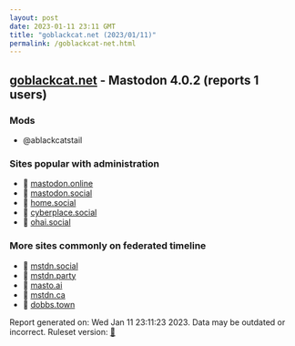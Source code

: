 ```yaml
---
layout: post
date: 2023-01-11 23:11 GMT
title: "goblackcat.net (2023/01/11)"
permalink: /goblackcat-net.html
---
```



## [goblackcat.net](https://goblackcat.net) - Mastodon 4.0.2 (reports 1 users)

### Mods
 * @ablackcatstail

### Sites popular with administration

* 🐘 [mastodon.online](/mastodon-online.html)
* 🐘 [mastodon.social](/mastodon-social.html)
* 🐘 [home.social](/home-social.html)
* 🐘 [cyberplace.social](/cyberplace-social.html)
* 🐘 [ohai.social](/ohai-social.html)

### More sites commonly on federated timeline

* 🐘 [mstdn.social](/mstdn-social.html)
* 🐘 [mstdn.party](/mstdn-party.html)
* 🐘 [masto.ai](/masto-ai.html)
* 🐘 [mstdn.ca](/mstdn-ca.html)
* 🐘 [dobbs.town](/dobbs-town.html)

Report generated on: Wed Jan 11 23:11:23 2023. Data may be outdated or incorrect.
Ruleset version: [🧁](/version-cupcake)
